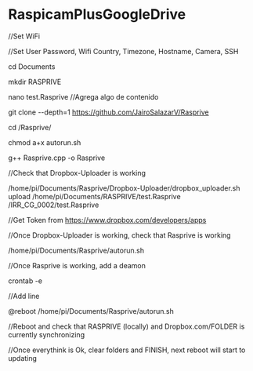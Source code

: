# RaspicamPlusGoogleDrive

//Set WiFi

//Set User Password, Wifi Country, Timezone, Hostname, Camera, SSH

cd Documents

mkdir RASPRIVE

nano test.Rasprive //Agrega algo de contenido

git clone --depth=1 https://github.com/JairoSalazarV/Rasprive

cd /Rasprive/

chmod a+x autorun.sh

g++ Rasprive.cpp -o Rasprive

//Check that Dropbox-Uploader is working

/home/pi/Documents/Rasprive/Dropbox-Uploader/dropbox_uploader.sh upload /home/pi/Documents/RASPRIVE/test.Rasprive /IRR_CG_0002/test.Rasprive

//Get Token from https://www.dropbox.com/developers/apps

//Once Dropbox-Uploader is working, check that Rasprive is working

/home/pi/Documents/Rasprive/autorun.sh
 
//Once Rasprive is working, add a deamon

crontab -e 

//Add line

@reboot /home/pi/Documents/Rasprive/autorun.sh

//Reboot and check that RASPRIVE (locally) and Dropbox.com/FOLDER is currently synchronizing

//Once everythink is Ok, clear folders and FINISH, next reboot will start to updating


